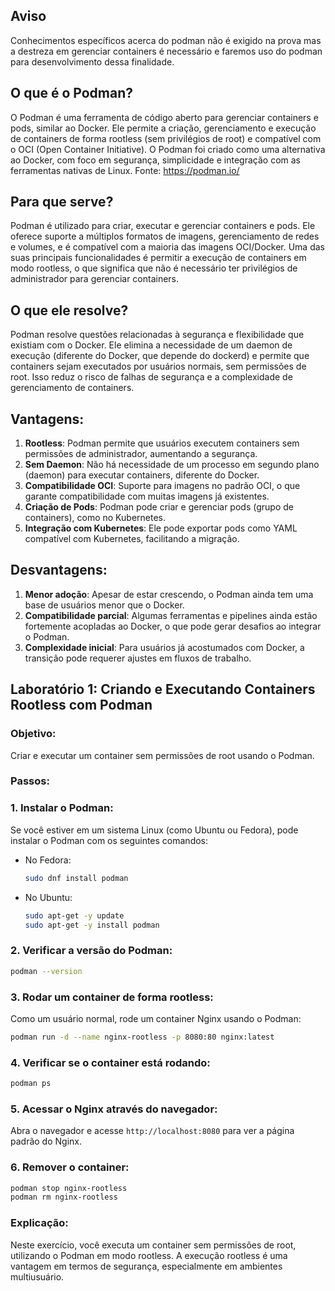 ## Aviso

Conhecimentos específicos acerca do podman não é exigido na prova mas a destreza em gerenciar containers é necessário e faremos uso do podman para desenvolvimento dessa finalidade.

## O que é o Podman?

O Podman é uma ferramenta de código aberto para gerenciar containers e pods, similar ao Docker. Ele permite a criação, gerenciamento e execução de containers de forma rootless (sem privilégios de root) e compatível com o OCI (Open Container Initiative). O Podman foi criado como uma alternativa ao Docker, com foco em segurança, simplicidade e integração com as ferramentas nativas de Linux.
Fonte: https://podman.io/

## Para que serve?

Podman é utilizado para criar, executar e gerenciar containers e pods. Ele oferece suporte a múltiplos formatos de imagens, gerenciamento de redes e volumes, e é compatível com a maioria das imagens OCI/Docker. Uma das suas principais funcionalidades é permitir a execução de containers em modo rootless, o que significa que não é necessário ter privilégios de administrador para gerenciar containers.

## O que ele resolve?

Podman resolve questões relacionadas à segurança e flexibilidade que existiam com o Docker. Ele elimina a necessidade de um daemon de execução (diferente do Docker, que depende do dockerd) e permite que containers sejam executados por usuários normais, sem permissões de root. Isso reduz o risco de falhas de segurança e a complexidade de gerenciamento de containers.

## Vantagens:

1. **Rootless**: Podman permite que usuários executem containers sem permissões de administrador, aumentando a segurança.
2. **Sem Daemon**: Não há necessidade de um processo em segundo plano (daemon) para executar containers, diferente do Docker.
3. **Compatibilidade OCI**: Suporte para imagens no padrão OCI, o que garante compatibilidade com muitas imagens já existentes.
4. **Criação de Pods**: Podman pode criar e gerenciar pods (grupo de containers), como no Kubernetes.
5. **Integração com Kubernetes**: Ele pode exportar pods como YAML compatível com Kubernetes, facilitando a migração.

## Desvantagens:

1. **Menor adoção**: Apesar de estar crescendo, o Podman ainda tem uma base de usuários menor que o Docker.
2. **Compatibilidade parcial**: Algumas ferramentas e pipelines ainda estão fortemente acopladas ao Docker, o que pode gerar desafios ao integrar o Podman.
3. **Complexidade inicial**: Para usuários já acostumados com Docker, a transição pode requerer ajustes em fluxos de trabalho.

## **Laboratório 1: Criando e Executando Containers Rootless com Podman**

### **Objetivo**:

Criar e executar um container sem permissões de root usando o Podman.

### **Passos**:

### 1. Instalar o Podman:

Se você estiver em um sistema Linux (como Ubuntu ou Fedora), pode instalar o Podman com os seguintes comandos:

- No Fedora:
  ```bash
  sudo dnf install podman
  ```
- No Ubuntu:
  ```bash
  sudo apt-get -y update
  sudo apt-get -y install podman
  ```

### 2. Verificar a versão do Podman:

```bash
podman --version
```

### 3. Rodar um container de forma rootless:

Como um usuário normal, rode um container Nginx usando o Podman:

```bash
podman run -d --name nginx-rootless -p 8080:80 nginx:latest

```

### 4. Verificar se o container está rodando:

```bash
podman ps
```

### 5. Acessar o Nginx através do navegador:

Abra o navegador e acesse `http://localhost:8080` para ver a página padrão do Nginx.

### 6. Remover o container:

```bash
podman stop nginx-rootless
podman rm nginx-rootless
```

### **Explicação**:

Neste exercício, você executa um container sem permissões de root, utilizando o Podman em modo rootless. A execução rootless é uma vantagem em termos de segurança, especialmente em ambientes multiusuário.
